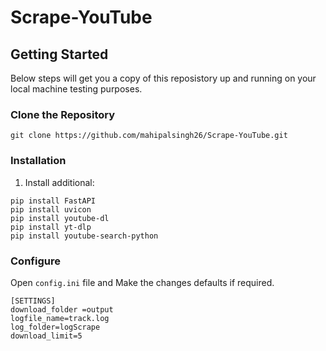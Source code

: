 # Scrape-YouTube
## Getting Started

Below steps will get you a copy of this reposistory up and running on your local machine testing purposes.

### Clone the Repository
```
git clone https://github.com/mahipalsingh26/Scrape-YouTube.git
```

### Installation
1. Install additional:
```
pip install FastAPI
pip install uvicon
pip install youtube-dl
pip install yt-dlp
pip install youtube-search-python
```

### Configure
Open `config.ini` file and Make the changes defaults if required.
```
[SETTINGS]
download_folder =output
logfile_name=track.log
log_folder=logScrape
download_limit=5
```
